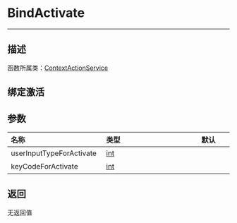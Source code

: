 # BindActivate
-----------------------------------------------------------------------------------------
## 描述

函数所属类：[ContextActionService](/Api/Class/Input/ContextActionService.md)

绑定激活
-----------------------------------------------------------------------------------------
## 参数

|<div style="width:200px">**名称**</div>|<div style="width:200px">**类型**</div>|<div style="width:200px">**默认**</div>|<div style="width:345px">**描述**</div>|
|:--------------------|:--------------------|:--------------------|:--------------------|
|userInputTypeForActivate|[int](/Api/DataType/int.md)||绑定激活用户输入类型|
|keyCodeForActivate|[int](/Api/DataType/int.md)||绑定激活键盘输入类型|

## 返回

无返回值
